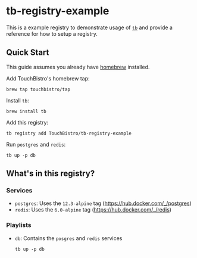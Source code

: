 # tb-registry-example

This is a example registry to demonstrate usage of [`tb`](https://github.com/TouchBistro/tb) and provide a reference for how to setup a registry.

## Quick Start

This guide assumes you already have [homebrew](https://brew.sh/) installed.

Add TouchBistro's homebrew tap:
```
brew tap touchbistro/tap
```

Install `tb`:
```
brew install tb
```

Add this registry:
```
tb registry add TouchBistro/tb-registry-example
```

Run `postgres` and `redis`:
```
tb up -p db
```

## What's in this registry?

### Services

* `postgres`: Uses the `12.3-alpine` tag (https://hub.docker.com/_/postgres)
* `redis`: Uses the `6.0-alpine` tag (https://hub.docker.com/_/redis)

### Playlists

* `db`: Contains the `posgres` and `redis` services

    ```
    tb up -p db
    ```
